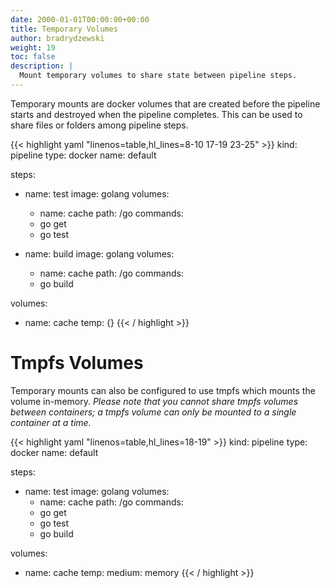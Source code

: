 ```yaml
---
date: 2000-01-01T00:00:00+00:00
title: Temporary Volumes
author: bradrydzewski
weight: 19
toc: false
description: |
  Mount temporary volumes to share state between pipeline steps.
---
```


Temporary mounts are docker volumes that are created before the pipeline starts and destroyed when the pipeline completes. This can be used to share files or folders among pipeline steps.

{{< highlight yaml "linenos=table,hl_lines=8-10 17-19 23-25" >}}
kind: pipeline
type: docker
name: default

steps:
- name: test
  image: golang
  volumes:
  - name: cache
    path: /go
  commands:
  - go get
  - go test

- name: build
  image: golang
  volumes:
  - name: cache
    path: /go
  commands:
  - go build

volumes:
- name: cache
  temp: {}
{{< / highlight >}}


# Tmpfs Volumes

Temporary mounts can also be configured to use tmpfs which mounts the volume in-memory. _Please note that you cannot share tmpfs volumes between containers; a tmpfs volume can only be mounted to a single container at a time._

{{< highlight yaml "linenos=table,hl_lines=18-19" >}}
kind: pipeline
type: docker
name: default

steps:
- name: test
  image: golang
  volumes:
  - name: cache
    path: /go
  commands:
  - go get
  - go test
  - go build

volumes:
- name: cache
  temp:
    medium: memory
{{< / highlight >}}
